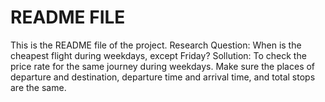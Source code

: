 # README FILE

This is the README file of the project.
Research Question: When is the cheapest flight during weekdays, except Friday?
Sollution: To check the price rate for the same journey during weekdays. Make sure the places of departure and destination, departure time and arrival time, and total stops are the same.

